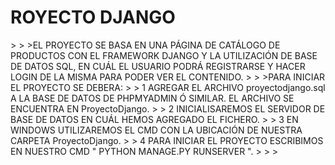 <h1>ROYECTO DJANGO</h1>
>
>
>EL PROYECTO SE BASA EN UNA PÁGINA DE CATÁLOGO DE PRODUCTOS CON EL FRAMEWORK DJANGO Y LA UTILIZACIÓN DE BASE DE DATOS SQL, EN CUÁL EL USUARIO PODRÁ REGISTRARSE Y HACER LOGIN DE LA MISMA PARA PODER VER EL CONTENIDO.
>
>
>PARA INICIAR EL PROYECTO SE DEBERA:
>
> 1 AGREGAR EL ARCHIVO proyectodjango.sql A LA BASE DE DATOS DE PHPMYADMIN Ó SIMILAR. EL ARCHIVO SE ENCUENTRA EN ProyectoDjango.
> 
> 2 INICIALISAREMOS EL SERVIDOR DE BASE DE DATOS EN CUÁL HEMOS AGREGADO EL FICHERO.
> 
> 3 EN WINDOWS UTILIZAREMOS EL CMD CON LA UBICACIÓN DE NUESTRA CARPETA ProyectoDjango.
> 
> 4 PARA INICIAR EL PROYECTO ESCRIBIMOS EN NUESTRO CMD "  PYTHON MANAGE.PY RUNSERVER  ".
>
>
>
